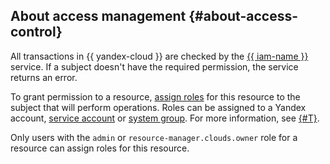 ## About access management {#about-access-control}

All transactions in {{ yandex-cloud }} are checked by the [{{ iam-name }}](../../iam/) service. If a subject doesn't have the required permission, the service returns an error.

To grant permission to a resource, [assign roles](../../iam/operations/roles/grant.md) for this resource to the subject that will perform operations. Roles can be assigned to a Yandex account, [service account](../../iam/concepts/users/service-accounts.md) or [system group](../../iam/concepts/access-control/system-group.md). For more information, see [{#T}](../../iam/concepts/access-control/index.md).

Only users with the `admin` or `resource-manager.clouds.owner` role for a resource can assign roles for this resource.